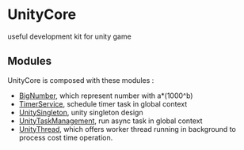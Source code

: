 # UnityCore
useful development kit for unity game

## Modules

UnityCore is composed with these modules :

- [BigNumber](doc/BigNumber.md), which represent number with a*(1000^b)
- [TimerService](), schedule timer task in global context
- [UnitySingleton](), unity singleton design
- [UnityTaskManagement](), run async task in global context
- [UnityThread](), which offers worker thread running in background to process cost time operation.